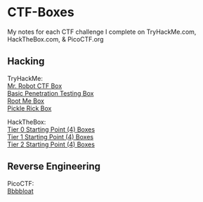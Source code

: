 # CTF-Boxes
My notes for each CTF challenge I complete on TryHackMe.com, HackTheBox.com, & PicoCTF.org

## Hacking

TryHackMe:<br>
[Mr. Robot CTF Box](./TryHackMe/MrRobotCTFBox/MrRobotCTFBox.md)<br>
[Basic Penetration Testing Box](./TryHackMe/BasicPenetrationTestingBox/BasicPenetrationTestingBox.md)<br>
[Root Me Box](./TryHackMe/RootMeBox/RootMeBox.md)<br>
[Pickle Rick Box](./TryHackMe/PickleRickBox/PickleRickBox.md)<br>


HackTheBox:<br>
[Tier 0 Starting Point (4) Boxes](./HackTheBox/StartingPointBoxes/Tier_0/StartingPointBoxes_Tier_0.md)<br>
[Tier 1 Starting Point (4) Boxes](./HackTheBox/StartingPointBoxes/Tier_1/StartingPointBoxes_Tier_1.md)<br>
[Tier 2 Starting Point (4) Boxes](./HackTheBox/StartingPointBoxes/Tier_2/StartingPointBoxes_Tier_2.md)<br>


## Reverse Engineering

PicoCTF:<br>
[Bbbbloat](./PicoCTF/ReverseEngineering/Bbbbloat/bbbbloat.md)<br>
